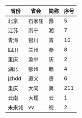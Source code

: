 <!-- 该文件为主分支文件 -->

| 省份 | 省会 | 简称 | 序号 |
| --- | --- | --- | ---|
| 北京 | 石家庄 | 豫 | 5 |
| 江苏 | 南宁 | 湘 | 7 |
| 青海 | 银川 | 青 | 10 |
| 四川 | 兰州 | 秦 | 8 |
| 重庆 | 渝中 | 庆 | 2 |
| 湖北 | 鄂州 | 赣 | 4 |
| jzhdd | 遵义 | 贵 | 6 |
| 重庆 | 大同 | 冀 | 211|
| 云南 | 大理 | 云 | 1 |
| 未来城 | vv | 皖 | 2 |
